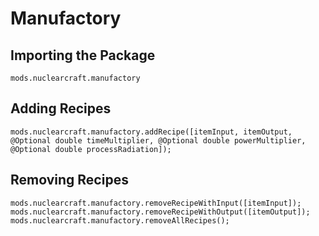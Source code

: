 # Manufactory

## Importing the Package
`mods.nuclearcraft.manufactory`

## Adding Recipes
```zenscript
mods.nuclearcraft.manufactory.addRecipe([itemInput, itemOutput, @Optional double timeMultiplier, @Optional double powerMultiplier, @Optional double processRadiation]);
```

## Removing Recipes
```zenscript
mods.nuclearcraft.manufactory.removeRecipeWithInput([itemInput]);
mods.nuclearcraft.manufactory.removeRecipeWithOutput([itemOutput]);
mods.nuclearcraft.manufactory.removeAllRecipes();
```
